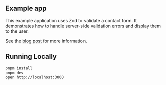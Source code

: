 ## Example app

This example application uses Zod to validate a contact form. It demonstrates how to handle server-side validation errors and display them to the user.

See the [blog post](https://www.codingzeal.com/blog) for more information.

## Running Locally

```bash
pnpm install
pnpm dev
open http://localhost:3000
```
